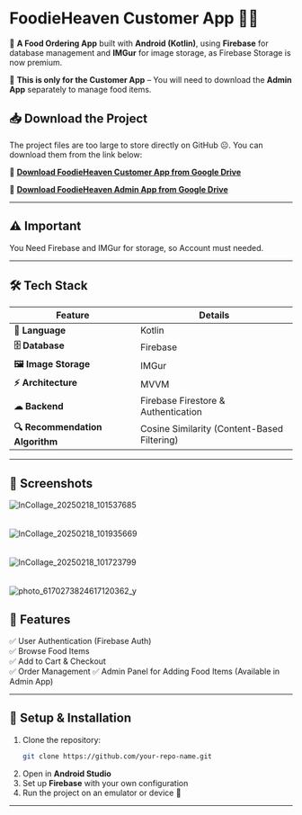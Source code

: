 
# **FoodieHeaven Customer App 🍔🍕**  

🚀 **A Food Ordering App** built with **Android (Kotlin)**, using **Firebase** for database management and **IMGur** for image storage, as Firebase Storage is now premium.  

🔹 **This is only for the Customer App** – You will need to download the **Admin App** separately to manage food items.  

## 📥 **Download the Project**  
The project files are too large to store directly on GitHub ☹️. You can download them from the link below:  

🔗 **[Download FoodieHeaven Customer App from Google Drive](https://drive.google.com/file/d/1pUeTTXlSk4GqjAmiO8slYfSaAzzNKbqx/view?usp=drive_link)**  

🔗 **[Download FoodieHeaven Admin App from Google Drive](https://drive.google.com/file/d/1pUeTTXlSk4GqjAmiO8slYfSaAzzNKbqx/view?usp=drive_link)**  

---

## ⚠️ **Important**  
You Need Firebase and IMGur for storage, so Account must needed.

---

## 🛠 **Tech Stack**  
| Feature   | Details |
|-----------|---------|
| **📌 Language** | Kotlin |
| **🗄️ Database** | Firebase |
| **🖼️ Image Storage** | IMGur |
| **⚡ Architecture** | MVVM |
| **☁ Backend** | Firebase Firestore & Authentication |
| **🔍 Recommendation Algorithm** | Cosine Similarity (Content-Based Filtering) |


---

## 📸 **Screenshots**  

![InCollage_20250218_101537685](https://github.com/user-attachments/assets/bd274ea4-7806-4b1d-b71a-a3ed5c427cba)  
<br>  
![InCollage_20250218_101935669](https://github.com/user-attachments/assets/72551fe5-87ee-47b6-9292-7a0361892000)  
<br>  
![InCollage_20250218_101723799](https://github.com/user-attachments/assets/82c3165a-408f-4e05-a9f2-662beb0576eb)  
<br>  
![photo_6170273824617120362_y](https://github.com/user-attachments/assets/eea2b757-e13b-4642-b62e-fd8abb29ebdb)

## 📜 **Features**  
✅ User Authentication (Firebase Auth)  
✅ Browse Food Items  
✅ Add to Cart & Checkout  
✅ Order Management 
✅ Admin Panel for Adding Food Items (Available in Admin App)  

---

## 🚀 **Setup & Installation**  
1. Clone the repository:  
   ```bash
   git clone https://github.com/your-repo-name.git
   ```
2. Open in **Android Studio**  
3. Set up **Firebase** with your own configuration  
4. Run the project on an emulator or device 📱  

---

